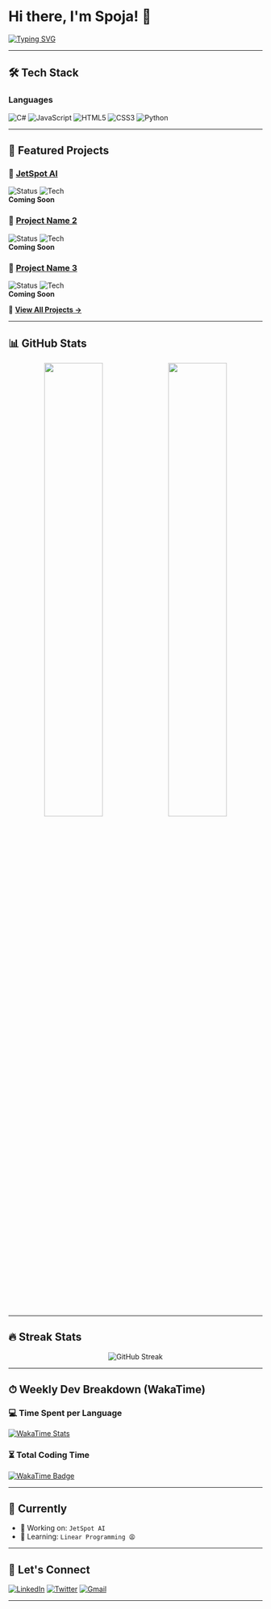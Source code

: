 # Hi there, I'm Spoja! 👋

[![Typing SVG](https://readme-typing-svg.demolab.com?font=Fira+Code&pause=1000&color=38F7A7&width=435&lines=Full+Stack+Developer;Open+Source+Contributor;Tech+Enthusiast)](https://git.io/typing-svg)

---

## 🛠 Tech Stack

### Languages
![C#](https://img.shields.io/badge/C%23-239120?style=flat-square&logo=c-sharp&logoColor=white)
![JavaScript](https://img.shields.io/badge/JavaScript-F7DF1E?style=flat-square&logo=javascript&logoColor=black)
![HTML5](https://img.shields.io/badge/HTML5-E34F26?style=flat-square&logo=html5&logoColor=white)
![CSS3](https://img.shields.io/badge/CSS3-1572B6?style=flat-square&logo=css3&logoColor=white)
![Python](https://img.shields.io/badge/Python-3776AB?style=flat-square&logo=python&logoColor=white)

---

## 🚀 Featured Projects

### 🔹 [JetSpot AI](https://github.com/spoja-10/project1)
![Status](https://img.shields.io/badge/Status-Live-success?style=flat-square)
![Tech](https://img.shields.io/badge/Tech-C%23%2C.NET%2CReact-informational?style=flat-square)  
**Coming Soon**

### 🔹 [Project Name 2](https://github.com/spoja-10/project2)
![Status](https://img.shields.io/badge/Status-Development-yellow?style=flat-square)
![Tech](https://img.shields.io/badge/Tech-Python%2CJavaScript-blue?style=flat-square)  
**Coming Soon**

### 🔹 [Project Name 3](https://github.com/spoja-10/project3)
![Status](https://img.shields.io/badge/Status-Maintained-blue?style=flat-square)
![Tech](https://img.shields.io/badge/Tech-HTML%2CCSS%2CJS-important?style=flat-square)  
**Coming Soon**

🔗 [**View All Projects →**](https://github.com/spoja-10?tab=repositories)

---

## 📊 GitHub Stats

<div align="center">
  <img width="48%" src="https://github-readme-stats.vercel.app/api?username=spoja-10&show_icons=true&theme=radical" />
  <img width="48%" src="https://github-readme-stats.vercel.app/api/top-langs/?username=spoja-10&layout=compact&theme=radical&hide=roff,shell" />
</div>

---

## 🔥 Streak Stats

<p align="center">
  <img src="https://streak-stats.demolab.com/?user=spoja-10&theme=radical" alt="GitHub Streak" />
</p>

---

## ⏱ Weekly Dev Breakdown (WakaTime)

### 💻 Time Spent per Language
[![WakaTime Stats](https://wakatime.com/share/@spoja10/ac7a6dd2-8297-4f15-b6d6-fcd69524527a.png)](https://wakatime.com/@spoja10)

### ⏳ Total Coding Time
[![WakaTime Badge](https://wakatime.com/badge/user/ed7af627-b276-4f23-9f34-51f67396c7b0.svg)](https://wakatime.com/@spoja10)

---

## 🎯 Currently

- 🔭 Working on: `JetSpot AI`
- 🌱 Learning: `Linear Programming 😩`

---

## 🤝 Let's Connect

[![LinkedIn](https://img.shields.io/badge/LinkedIn-0077B5?style=for-the-badge&logo=linkedin&logoColor=white)](https://linkedin.com/in/your-profile)
[![Twitter](https://img.shields.io/badge/Twitter-1DA1F2?style=for-the-badge&logo=twitter&logoColor=white)](https://twitter.com/your-handle)
[![Gmail](https://img.shields.io/badge/Gmail-D14836?style=for-the-badge&logo=gmail&logoColor=white)](mailto:your-email@gmail.com)

---
